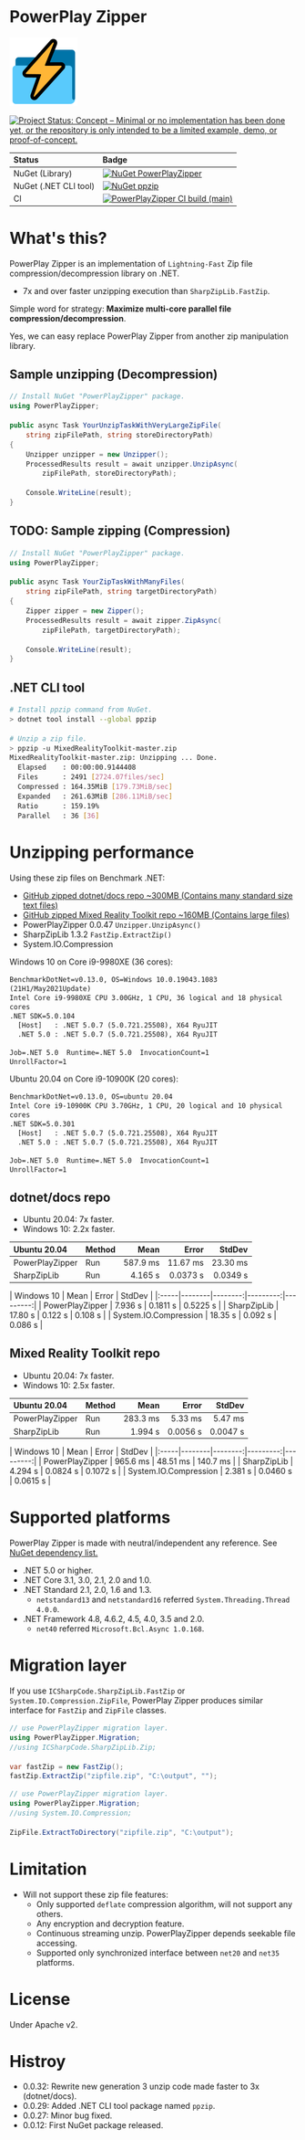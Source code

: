 # PowerPlay Zipper

![PowerPlay Zipper](Images/PowerPlayZipper.120.png)

[![Project Status: Concept – Minimal or no implementation has been done yet, or the repository is only intended to be a limited example, demo, or proof-of-concept.](https://www.repostatus.org/badges/latest/concept.svg)](https://www.repostatus.org/#concept)

|Status|Badge|
|:---|:---|
|NuGet (Library)|[![NuGet PowerPlayZipper](https://img.shields.io/nuget/v/PowerPlayZipper.svg?style=flat)](https://www.nuget.org/packages/PowerPlayZipper)|
|NuGet (.NET CLI tool)|[![NuGet ppzip](https://img.shields.io/nuget/v/ppzip.svg?style=flat)](https://www.nuget.org/packages/ppzip)|
|CI|[![PowerPlayZipper CI build (main)](https://github.com/kekyo/PowerPlayZipper/workflows/.NET/badge.svg?branch=main)](https://github.com/kekyo/PowerPlayZipper/actions)|

# What's this?

PowerPlay Zipper is an implementation of `Lightning-Fast` Zip file compression/decompression library on .NET.

* 7x and over faster unzipping execution than `SharpZipLib.FastZip`.

Simple word for strategy: **Maximize multi-core parallel file compression/decompression**.

Yes, we can easy replace PowerPlay Zipper from another zip manipulation library.

## Sample unzipping (Decompression)

```csharp
// Install NuGet "PowerPlayZipper" package.
using PowerPlayZipper;

public async Task YourUnzipTaskWithVeryLargeZipFile(
    string zipFilePath, string storeDirectoryPath)
{
    Unzipper unzipper = new Unzipper();
    ProcessedResults result = await unzipper.UnzipAsync(
        zipFilePath, storeDirectoryPath);

    Console.WriteLine(result);
}
```

## TODO: Sample zipping (Compression)

```csharp
// Install NuGet "PowerPlayZipper" package.
using PowerPlayZipper;

public async Task YourZipTaskWithManyFiles(
    string zipFilePath, string targetDirectoryPath)
{
    Zipper zipper = new Zipper();
    ProcessedResults result = await zipper.ZipAsync(
        zipFilePath, targetDirectoryPath);

    Console.WriteLine(result);
}
```

## .NET CLI tool

```sh
# Install ppzip command from NuGet.
> dotnet tool install --global ppzip

# Unzip a zip file.
> ppzip -u MixedRealityToolkit-master.zip
MixedRealityToolkit-master.zip: Unzipping ... Done.
  Elapsed    : 00:00:00.9144408
  Files      : 2491 [2724.07files/sec]
  Compressed : 164.35MiB [179.73MiB/sec]
  Expanded   : 261.63MiB [286.11MiB/sec]
  Ratio      : 159.19%
  Parallel   : 36 [36]
```

# Unzipping performance

Using these zip files on Benchmark .NET:

* [GitHub zipped dotnet/docs repo ~300MB (Contains many standard size text files)](https://github.com/dotnet/docs/archive/7814398e1e1b5bd7262f1932b743e9a30caef2c5.zip)
* [GitHub zipped Mixed Reality Toolkit repo ~160MB (Contains large files)](https://github.com/microsoft/MixedRealityToolkit/archive/b63b40b9a4bd4e350f35986d450dd5393c6e58a0.zip)
* PowerPlayZipper 0.0.47 `Unzipper.UnzipAsync()`
* SharpZipLib 1.3.2 `FastZip.ExtractZip()`
* System.IO.Compression 

Windows 10 on Core i9-9980XE (36 cores):

```
BenchmarkDotNet=v0.13.0, OS=Windows 10.0.19043.1083 (21H1/May2021Update)
Intel Core i9-9980XE CPU 3.00GHz, 1 CPU, 36 logical and 18 physical cores
.NET SDK=5.0.104
  [Host]   : .NET 5.0.7 (5.0.721.25508), X64 RyuJIT
  .NET 5.0 : .NET 5.0.7 (5.0.721.25508), X64 RyuJIT

Job=.NET 5.0  Runtime=.NET 5.0  InvocationCount=1  
UnrollFactor=1  
```

Ubuntu 20.04 on Core i9-10900K (20 cores):

```
BenchmarkDotNet=v0.13.0, OS=ubuntu 20.04
Intel Core i9-10900K CPU 3.70GHz, 1 CPU, 20 logical and 10 physical cores
.NET SDK=5.0.301
  [Host]   : .NET 5.0.7 (5.0.721.25508), X64 RyuJIT
  .NET 5.0 : .NET 5.0.7 (5.0.721.25508), X64 RyuJIT

Job=.NET 5.0  Runtime=.NET 5.0  InvocationCount=1  
UnrollFactor=1  
```

## dotnet/docs repo

* Ubuntu 20.04: 7x faster.
* Windows 10: 2.2x faster.

| Ubuntu 20.04 | Method |    Mean |    Error |   StdDev |
|:-----|--------|--------:|---------:|---------:|
| PowerPlayZipper | Run | 587.9 ms | 11.67 ms | 23.30 ms |
| SharpZipLib | Run | 4.165 s | 0.0373 s | 0.0349 s |

| Windows 10 | Mean | Error | StdDev |
|:-----|--------|--------:|---------:|---------:|
| PowerPlayZipper | 7.936 s | 0.1811 s | 0.5225 s |
| SharpZipLib | 17.80 s | 0.122 s | 0.108 s |
| System.IO.Compression | 18.35 s | 0.092 s | 0.086 s |

## Mixed Reality Toolkit repo

* Ubuntu 20.04: 7x faster.
* Windows 10: 2.5x faster.

| Ubuntu 20.04 | Method |    Mean |    Error |   StdDev |
|:-----|--------|--------:|---------:|---------:|
| PowerPlayZipper | Run | 283.3 ms | 5.33 ms | 5.47 ms |
| SharpZipLib | Run | 1.994 s | 0.0056 s | 0.0047 s |

| Windows 10 | Mean | Error | StdDev |
|:-----|--------|--------:|---------:|---------:|
| PowerPlayZipper | 965.6 ms | 48.51 ms | 140.7 ms |
| SharpZipLib | 4.294 s | 0.0824 s | 0.1072 s |
| System.IO.Compression | 2.381 s | 0.0460 s | 0.0615 s |

# Supported platforms

PowerPlay Zipper is made with neutral/independent any reference. See [NuGet dependency list.](https://www.nuget.org/packages/PowerPlayZipper)

* .NET 5.0 or higher.
* .NET Core 3.1, 3.0, 2.1, 2.0 and 1.0.
* .NET Standard 2.1, 2.0, 1.6 and 1.3.
  * `netstandard13` and `netstandard16` referred `System.Threading.Thread 4.0.0`.
* .NET Framework 4.8, 4.6.2, 4.5, 4.0, 3.5 and 2.0.
  * `net40` referred `Microsoft.Bcl.Async 1.0.168`.

# Migration layer

If you use `ICSharpCode.SharpZipLib.FastZip` or `System.IO.Compression.ZipFile`,
PowerPlay Zipper produces similar interface for `FastZip` and `ZipFile` classes.

```csharp
// use PowerPlayZipper migration layer.
using PowerPlayZipper.Migration;
//using ICSharpCode.SharpZipLib.Zip;

var fastZip = new FastZip();
fastZip.ExtractZip("zipfile.zip", "C:\output", "");
```

```csharp
// use PowerPlayZipper migration layer.
using PowerPlayZipper.Migration;
//using System.IO.Compression;

ZipFile.ExtractToDirectory("zipfile.zip", "C:\output");
```

# Limitation

* Will not support these zip file features:
  * Only supported `deflate` compression algorithm, will not support any others.
  * Any encryption and decryption feature.
  * Continuous streaming unzip. PowerPlayZipper depends seekable file accessing.
  * Supported only synchronized interface between `net20` and `net35` platforms.

# License

Under Apache v2.

# Histroy

* 0.0.32: Rewrite new generation 3 unzip code made faster to 3x (dotnet/docs).
* 0.0.29: Added .NET CLI tool package named `ppzip`.
* 0.0.27: Minor bug fixed.
* 0.0.12: First NuGet package released.
